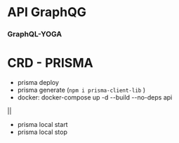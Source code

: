 # API GraphQG

### GraphQL-YOGA

# CRD - PRISMA
 - prisma deploy
 - prisma generate (``` npm i prisma-client-lib ``` )
 - docker: docker-compose up -d --build --no-deps api

 ||

 - prisma local start
 - prisma local stop

